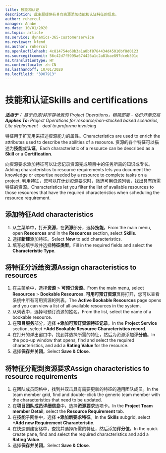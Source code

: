 ```yaml
---
title: 技能和认证
description: 此主题提供有关向资源添加技能和认证特征的信息。
author: ruhercul
manager: Annbe
ms.date: 10/01/2020
ms.topic: article
ms.service: dynamics-365-customerservice
ms.reviewer: kfend
ms.author: ruhercul
ms.openlocfilehash: 4c814754e68b3a1a8bf8784434d45010bf8d0123
ms.sourcegitcommit: 56c42d7f5995a674426a1c2a81bae897dceb391c
ms.translationtype: HT
ms.contentlocale: zh-CN
ms.lasthandoff: 10/01/2020
ms.locfileid: "3907913"
---
```

# <a name="skills-and-certifications"></a><span data-ttu-id="ce2f2-103">技能和认证</span><span class="sxs-lookup"><span data-stu-id="ce2f2-103">Skills and certifications</span></span>
<span data-ttu-id="ce2f2-104">_**适用于：** 基于资源/非库存场景的 Project Operations，精简部署 - 估价开票交易_</span><span class="sxs-lookup"><span data-stu-id="ce2f2-104">_**Applies To:** Project Operations for resource/non-stocked based scenarios, Lite deployment - deal to proforma invoicing_</span></span>

<span data-ttu-id="ce2f2-105">特征用于扩充用来描述资源能力的属性。</span><span class="sxs-lookup"><span data-stu-id="ce2f2-105">Characteristics are used to enrich the attributes used to describe the abilities of a resource.</span></span> <span data-ttu-id="ce2f2-106">资源的各个特征可以描述为**技能**或**认证**。</span><span class="sxs-lookup"><span data-stu-id="ce2f2-106">Each characteristic of a resource can be described as a **Skill** or a **Certification**.</span></span>

<span data-ttu-id="ce2f2-107">向资源要求添加特征可以让您记录资源完成项目中的任务所需的知识或专长。</span><span class="sxs-lookup"><span data-stu-id="ce2f2-107">Adding characteristics to resource requirements lets you document the knowledge or expertise needed by a resource to complete tasks on a project.</span></span> <span data-ttu-id="ce2f2-108">利用特征，您可以在计划资源要求时，筛选可用资源列表，找出具有所需特征的资源。</span><span class="sxs-lookup"><span data-stu-id="ce2f2-108">Characteristics let you filter the list of available resources to those resources that have the required characteristics when scheduling the resource requirement.</span></span>

## <a name="add-characteristics"></a><span data-ttu-id="ce2f2-109">添加特征</span><span class="sxs-lookup"><span data-stu-id="ce2f2-109">Add characteristics</span></span>

1. <span data-ttu-id="ce2f2-110">从主菜单中，打开**资源**，在**资源**部分，选择**技能**。</span><span class="sxs-lookup"><span data-stu-id="ce2f2-110">From the main menu, open **Resources** and in the **Resources** section, select **Skills**.</span></span>
2. <span data-ttu-id="ce2f2-111">选择**新建**添加特征。</span><span class="sxs-lookup"><span data-stu-id="ce2f2-111">Select **New** to add characteristics.</span></span>
3. <span data-ttu-id="ce2f2-112">填写必填字段并选择**特征类型**。</span><span class="sxs-lookup"><span data-stu-id="ce2f2-112">Fill in the required fields and select the **Characteristic Type**.</span></span>

## <a name="assign-characteristics-to-resources"></a><span data-ttu-id="ce2f2-113">将特征分派给资源</span><span class="sxs-lookup"><span data-stu-id="ce2f2-113">Assign characteristics to resources</span></span>

1. <span data-ttu-id="ce2f2-114">在主菜单中，选择**资源** > **可预订资源**。</span><span class="sxs-lookup"><span data-stu-id="ce2f2-114">From the main menu, select **Resources** > **Bookable Resources**.</span></span> <span data-ttu-id="ce2f2-115">**可用可预订资源**页将打开，您可以查看系统中所有可用资源的列表。</span><span class="sxs-lookup"><span data-stu-id="ce2f2-115">The **Active Bookable Resources** page opens and you can view a list of all available resources in the system.</span></span>
2. <span data-ttu-id="ce2f2-116">从列表中，选择可预订资源的姓名。</span><span class="sxs-lookup"><span data-stu-id="ce2f2-116">From the list, select the name of a bookable resource.</span></span>
3. <span data-ttu-id="ce2f2-117">在**项目服务**部分，选择 **+添加可预订资源特征记录**。</span><span class="sxs-lookup"><span data-stu-id="ce2f2-117">In the **Project Service** section, select **+Add Bookable Resource Characteristics record**.</span></span>
4. <span data-ttu-id="ce2f2-118">在打开的弹出窗口中，找到并选择所需的特征，然后为资源添加**评分值**。</span><span class="sxs-lookup"><span data-stu-id="ce2f2-118">In the pop-up window that opens, find and select the required characteristics, and add a **Rating Value** for the resource.</span></span>
5. <span data-ttu-id="ce2f2-119">选择**保存并关闭**。</span><span class="sxs-lookup"><span data-stu-id="ce2f2-119">Select **Save & Close**.</span></span>

## <a name="assign-characteristics-to-resource-requirements"></a><span data-ttu-id="ce2f2-120">将特征分配到资源要求</span><span class="sxs-lookup"><span data-stu-id="ce2f2-120">Assign characteristics to resource requirements</span></span>

1. <span data-ttu-id="ce2f2-121">在团队成员网格中，找到并双击具有需要更新的特征的通用团队成员。</span><span class="sxs-lookup"><span data-stu-id="ce2f2-121">In the team member grid, find and double-click the generic team member with the characteristics that need to be updated.</span></span>
2. <span data-ttu-id="ce2f2-122">在**项目团队成员详细信息**中，选择**资源要求**选项卡。</span><span class="sxs-lookup"><span data-stu-id="ce2f2-122">In the **Project Team member Detail**, select the **Resource Requirement** tab.</span></span>
3. <span data-ttu-id="ce2f2-123">在**技能**子网格中，选择 **+添加新要求特征**。</span><span class="sxs-lookup"><span data-stu-id="ce2f2-123">In the **Skills** subgrid, select **+Add new Requirement Characteristic.**</span></span>
4. <span data-ttu-id="ce2f2-124">在快速创建窗格中，查找并选择所需的特征，然后添加**评分值**。</span><span class="sxs-lookup"><span data-stu-id="ce2f2-124">In the quick create pane, find and select the required characteristics and add a **Rating Value**.</span></span>
5. <span data-ttu-id="ce2f2-125">选择**保存并关闭**。</span><span class="sxs-lookup"><span data-stu-id="ce2f2-125">Select **Save & Close**.</span></span>